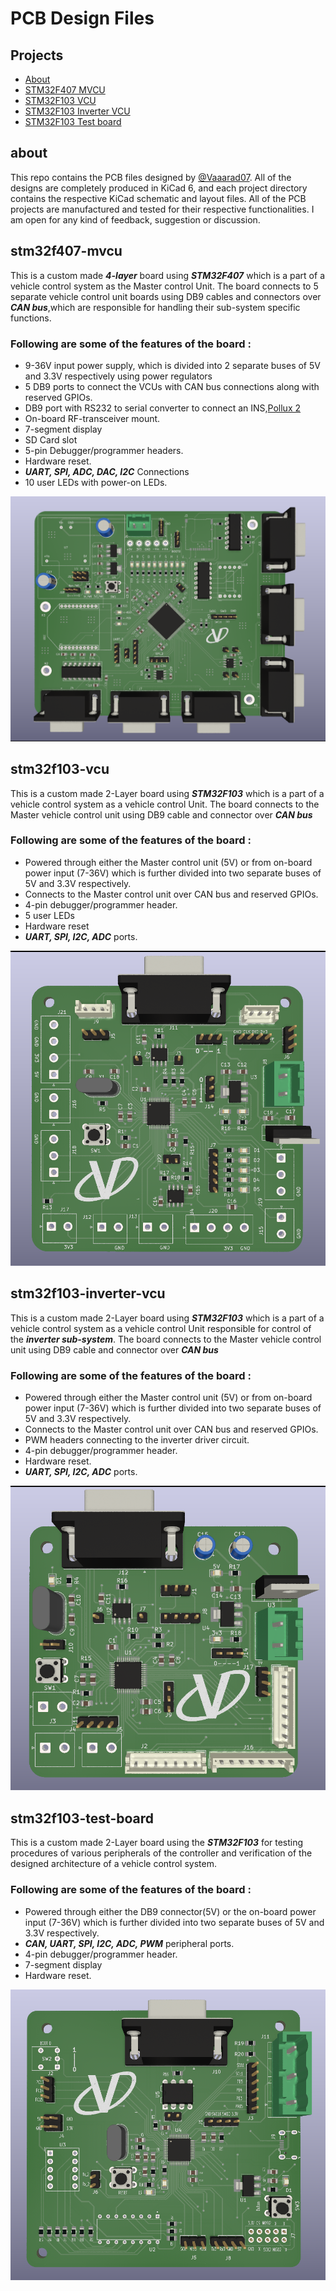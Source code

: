 # PCB Design Files

## Projects
- [About](#about)
- [STM32F407 MVCU](#stm32f407-mvcu)
- [STM32F103 VCU](#stm32f103-vcu)
- [STM32F103 Inverter VCU](#stm32f103-inverter-vcu)
- [STM32F103 Test board](#stm32f103-test-board)

## about 
This repo contains the PCB files designed by [@Vaaarad07](https://github.com/Vaaarad07).
All of the designs are completely produced in KiCad 6, and each project directory contains the respective  KiCad schematic and layout files. All of the PCB projects are manufactured and tested for their respective functionalities.
I am open for any kind of feedback, suggestion or discussion.

## stm32f407-mvcu
This is a custom made ***4-layer*** board using ***STM32F407*** which is a part of a vehicle control system as the Master control Unit. The board connects to 5 separate vehicle control unit boards using DB9 cables and connectors over ***CAN bus***,which are responsible for handling their sub-system specific functions.
### Following are some of the features of the board : 
- 9-36V input power supply, which is divided into 2 separate buses of 5V and 3.3V respectively using power regulators
- 5 DB9 ports to connect the VCUs with CAN bus connections along with reserved GPIOs.
- DB9 port with RS232 to serial converter to connect an INS,[Pollux 2](https://aeronsystems.com/ins/pollux-2/) 
- On-board RF-transceiver mount.
- 7-segment display
- SD Card slot
- 5-pin Debugger/programmer headers.
- Hardware reset.
- ***UART, SPI, ADC, DAC, I2C*** Connections
- 10 user LEDs with power-on LEDs.

![MVCU_IMAGE](./images/MVCU_F407.png)

## stm32f103-vcu
This is a custom made 2-Layer board using 
***STM32F103*** which is a part of a vehicle control system as a vehicle control Unit. The board connects to the Master vehicle control unit using DB9 cable and connector over ***CAN bus*** 
### Following are some of the features of the board : 
- Powered through either the Master control unit (5V) or from on-board power input (7-36V) which is further divided into two separate buses of 5V and 3.3V respectively.
- Connects to the Master control unit over CAN bus and reserved GPIOs.
- 4-pin debugger/programmer header.
- 5 user LEDs
- Hardware reset
- ***UART, SPI, I2C, ADC*** ports.

![VCU_IMAGE](./images/VCU.png)

## stm32f103-inverter-vcu
This is a custom made 2-Layer board using 
***STM32F103*** which is a part of a vehicle control system as a vehicle control Unit responsible for control of the ***inverter sub-system***. The board connects to the Master vehicle control unit using DB9 cable and connector over ***CAN bus*** 
### Following are some of the features of the board : 
- Powered through either the Master control unit (5V) or from on-board power input (7-36V) which is further divided into two separate buses of 5V and 3.3V respectively.
- Connects to the Master control unit over CAN bus and reserved GPIOs.
- PWM headers connecting to the inverter driver circuit.
- 4-pin debugger/programmer header.
- Hardware reset.
- ***UART, SPI, I2C, ADC*** ports.

![INV_IMAGE](./images/inverter_vcu.png)

## stm32f103-test-board
This is a custom made 2-Layer board using the ***STM32F103*** for testing procedures of various peripherals of the controller and verification of the designed architecture of a vehicle control system.
### Following are some of the features of the board :
- Powered through either the DB9 connector(5V) or the on-board power input (7-36V) which is further divided into two separate buses of 5V and 3.3V respectively.
- ***CAN, UART, SPI, I2C, ADC, PWM*** peripheral ports.
- 4-pin debugger/programmer header.
- 7-segment display
- Hardware reset.

![TEST_IMAGE](./images/f103_V2.png)
